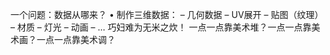一个问题：数据从哪来？
• 制作三维数据：
– 几何数据
– UV展开
– 贴图（纹理）
– 材质
– 灯光
– 动画
– …
巧妇难为无米之炊！
一点一点靠美术堆？一点一点靠美术画？一点一点靠美术调？

